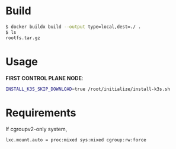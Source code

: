 # Build

```bash
$ docker buildx build --output type=local,dest=./ .
$ ls
rootfs.tar.gz
```

# Usage

**FIRST CONTROL PLANE NODE**:

```bash
INSTALL_K3S_SKIP_DOWNLOAD=true /root/initialize/install-k3s.sh
```

# Requirements

If cgroupv2-only system,

```
lxc.mount.auto = proc:mixed sys:mixed cgroup:rw:force
```
